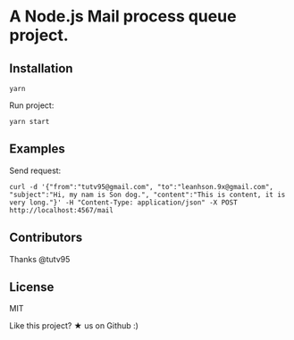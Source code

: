 # A Node.js Mail process queue project.

## Installation
`yarn`

Run project:
```
yarn start
```

## Examples
Send request:
```
curl -d '{"from":"tutv95@gmail.com", "to":"leanhson.9x@gmail.com", "subject":"Hi, my nam is Son dog.", "content":"This is content, it is very long."}' -H "Content-Type: application/json" -X POST http://localhost:4567/mail
```

## Contributors
Thanks @tutv95

## License
MIT

Like this project? ★ us on Github :)
